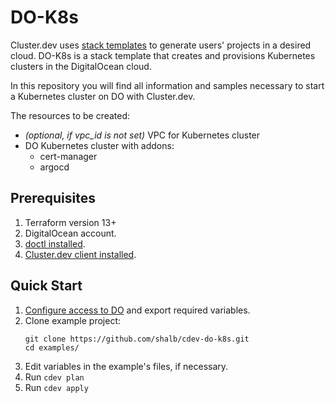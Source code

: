 # DO-K8s

Cluster.dev uses [stack templates](https://docs.cluster.dev/stack-templates-overview/) to generate users' projects in a desired cloud. DO-K8s is a stack template that creates and provisions Kubernetes clusters in the DigitalOcean cloud. 

In this repository you will find all information and samples necessary to start a Kubernetes cluster on DO with Cluster.dev. 

The resources to be created:

* *(optional, if vpc_id is not set)* VPC for Kubernetes cluster
* DO Kubernetes cluster with addons:
  * cert-manager
  * argocd

## Prerequisites

1. Terraform version 13+
2. DigitalOcean account.
3. [doctl installed](https://docs.digitalocean.com/reference/doctl/how-to/install/).
4. [Cluster.dev client installed](https://docs.cluster.dev/get-started-install/).

## Quick Start

1. [Configure access to DO](https://docs.cluster.dev/examples-do-k8s/#authentication) and export required variables.
2. Clone example project:
    ```
    git clone https://github.com/shalb/cdev-do-k8s.git
    cd examples/
    ```
3. Edit variables in the example's files, if necessary.
4. Run `cdev plan`
5. Run `cdev apply`


